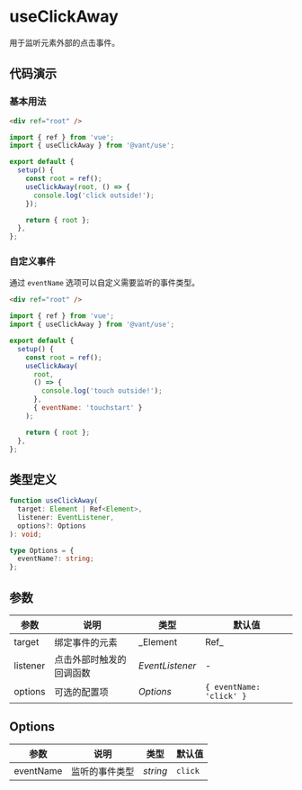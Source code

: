 # useClickAway

用于监听元素外部的点击事件。

## 代码演示

### 基本用法

```html
<div ref="root" />
```

```js
import { ref } from 'vue';
import { useClickAway } from '@vant/use';

export default {
  setup() {
    const root = ref();
    useClickAway(root, () => {
      console.log('click outside!');
    });

    return { root };
  },
};
```

### 自定义事件

通过 `eventName` 选项可以自定义需要监听的事件类型。

```html
<div ref="root" />
```

```js
import { ref } from 'vue';
import { useClickAway } from '@vant/use';

export default {
  setup() {
    const root = ref();
    useClickAway(
      root,
      () => {
        console.log('touch outside!');
      },
      { eventName: 'touchstart' }
    );

    return { root };
  },
};
```

## 类型定义

```ts
function useClickAway(
  target: Element | Ref<Element>,
  listener: EventListener,
  options?: Options
): void;

type Options = {
  eventName?: string;
};
```

## 参数

| 参数 | 说明 | 类型 | 默认值 |
| --- | --- | --- | --- |
| target | 绑定事件的元素 | \_Element | Ref<Element>\_ | - |
| listener | 点击外部时触发的回调函数 | _EventListener_ | - |
| options | 可选的配置项 | _Options_ | `{ eventName: 'click' }` |

## Options

| 参数      | 说明           | 类型     | 默认值  |
| --------- | -------------- | -------- | ------- |
| eventName | 监听的事件类型 | _string_ | `click` |
